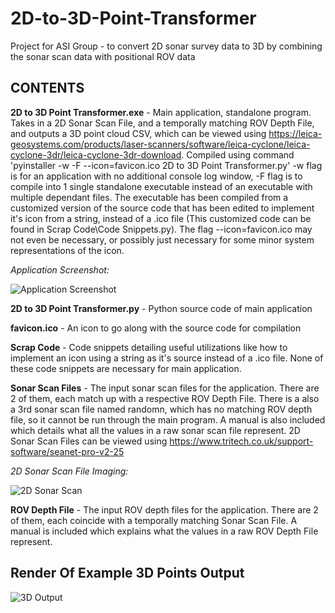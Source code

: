 # 2D-to-3D-Point-Transformer
Project for ASI Group - to convert 2D sonar survey data to 3D by combining the sonar scan data with positional ROV data

## CONTENTS

**2D to 3D Point Transformer.exe** - Main application, standalone program. Takes in a 2D Sonar Scan File, and a temporally matching ROV Depth File, and outputs a 3D point cloud CSV, which can be viewed using https://leica-geosystems.com/products/laser-scanners/software/leica-cyclone/leica-cyclone-3dr/leica-cyclone-3dr-download. Compiled using command 'pyinstaller -w -F --icon=favicon.ico 2D to 3D Point Transformer.py' -w flag is for an application with no additional console log window, -F flag is to compile into 1 single standalone executable instead of an executable with multiple dependant files. The executable has been compiled from a customized version of the source code that has been edited to implement it's icon from a string, instead of a .ico file (This customized code can be found in Scrap Code\Code Snippets.py). The flag --icon=favicon.ico may not even be necessary, or possibly just necessary for some minor system representations of the icon.

*Application Screenshot:*

![Application Screenshot](https://i.imgur.com/K9SkfpC.jpg)

**2D to 3D Point Transformer.py** - Python source code of main application

**favicon.ico** - An icon to go along with the source code for compilation 

**Scrap Code** - Code snippets detailing useful utilizations like how to implement an icon using a string as it's source instead of a .ico file. None of these code snippets are necessary for main application.

**Sonar Scan Files** - The input sonar scan files for the application. There are 2 of them, each match up with a respective ROV Depth File. There is a also a 3rd sonar scan file named randomn, which has no matching ROV depth file, so it cannot be run through the main program. A manual is also included which details what all the values in a raw sonar scan file represent. 2D Sonar Scan Files can be viewed using https://www.tritech.co.uk/support-software/seanet-pro-v2-25

*2D Sonar Scan File Imaging:*

![2D Sonar Scan](https://i.imgur.com/TRr8JGR.gif)

**ROV Depth File** - The input ROV depth files for the application. There are 2 of them, each coincide with a temporally matching Sonar Scan File. A manual is included which explains what the values in a raw ROV Depth File represent.

## Render Of Example 3D Points Output
![3D Output](https://i.imgur.com/v24R4zh.gif)

